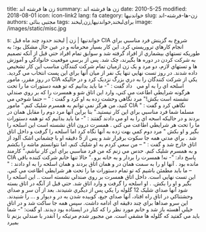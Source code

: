 title: زن ها فرشته اند
summary: زن ها فرشته اند
date: 2010-5-25
modified: 2018-08-01
icon:  icon-link2
lang: fa
category: خواندنیها
slug: زن-ها-فرشته-اند
authors: مجتبی بنائی
tags: برای‌لبخند,خواندنیها,زن,لبخند
image: /images/static/misc.jpg

s: خواندنیها | زن | لبخند    حدود چند ماه قبل CIA شروع به گزينش فرد مناسبي براي انجام کارهاي تروريستي کرد. اين کار بسيار محرمانه و در عين حال مشکل بود؛ به طوريکه تستهاي بيشماري از افراد گرفته شد و سوابق تمام افراد حتي قبل از آنکه تصميم به شرکت کردن در دوره ها بگيرند، چک شد.    پس از برسي موقعيت خانوادگي و آموزش ها و تستهاي لازم، دو مرد و يک زن ازميان تمام شرکت کنندگان مناسب اين کار تشخيص داده شدند. در روز تست نهايي تنها يک نفر از ميان آنها براي اين پست انتخاب مي گرديد. در روز مقرر، مامور CIA يکي از شرکت کنندگان را به دري بزرگ نزديک کرد و در حاليکه اسلحه اي را به او مي   داد گفت :    "- ما بايد بدانيم که تو همه دستورات ما را تحت هرگونه شرايطي اطاعت مي کني، وارد اين اتاق شو و همسرت را که بر روي صندلي نشسته است بکش!"    مرد نگاهي وحشت زده به او کرد و گفت :    " – حتما شوخي مي کنيد، من هرگز نمي توانم به همسرم شليک کنم."    مامور CIA نگاهي کرد و گفت : " مسلما شما فرد مناسبي براي اين کار نيستيد."    بنا براين آنها مرد دوم را  مقابل همان در بردند و در حاليکه  اسحه  اي  را  به  او  مي  دادند  گفتند :    "- ما بايد بدانيم که  تو  همه  دستورات  ما  را  تحت  هر شرايطي اطاعت مي کني . همسرت  درون  اتاق  نشسته  است  اين  اسلحه  را  بگير  و  او  بکش "    مرد دوم کمي  بهت  زده  به  آنها  نگاه  کرد  اما اسلحه را گرفت  و  داخل  اتاق  شد . براي  مدتي  همه  جا  سکوت  برقرار  شد  و  پس  از 5 دقيقه او با چشماني  اشک  آلود  از  اتاق  خارج  شد  و  گفت :    " – من سعي کردم به او شليک کنم، اما نتوانستم ماشه را بکشم و به همسرم شليک کنم. حدس مي زنم که من فرد مناسبي براي اين کار نباشم،"    کارمند CIA پاسخ داد:      "- نه! همسرت را بردار و به خانه  برو ."    حالا تنها خانم شرکت  کننده  باقي  مانده  بود . آنها  او  را  به  سمت  همان  در  و  همان  اتاق  بردند  و  همان  اسلحه را به او دادند :        " – ما بايد مطمئن باشيم که تو تمام دستورات ما را تحت هر شرايطي اطاعت مي کني. اين تست نهايي است. داخل اتاق همسرت بر روي صندلي نشسته است .. اين اسلحه را بگير و او را بکش. .      او اسلحه را گرفت و وارد اتاق شد. حتي قبل از آنگه در اتاق بسته شود آنها صداي شليک 12 گلوله را يکي پس از ديگري شنيدند. بعد از آن سر و صداي وحشتناکي در اتاق راه افتاد، آنها صداي جيغ، کوبيده شدن به در و ديوار و ... را شنيدند. اين سرو صداها براي چند دقيقه اي ادامه داشت. سپس همه جا ساکت شد و در اتاق خيلي آهسته باز شد و خانم مورد نظر را که کنار در ايستاده بود ديدند. او گفت:    "- شما بايد مي گفتيد که گلوله ها مشقي است.    من مجبور شدم مرتيکه را آنقدر با صندلي بزنم تا بميرد